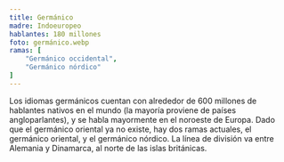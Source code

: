```yaml
---
title: Germánico
madre: Indoeuropeo
hablantes: 180 millones
foto: germánico.webp
ramas: [
    "Germánico occidental",
    "Germánico nórdico"
]
---
```


Los idiomas germánicos cuentan con alrededor de 600 millones de hablantes nativos en el mundo (la mayoría proviene de países angloparlantes), y se habla mayormente en el noroeste de Europa. Dado que el germánico oriental ya no existe, hay dos ramas actuales, el germánico oriental, y el germánico nórdico. La línea de división va entre Alemania y Dinamarca, al norte de las islas británicas.